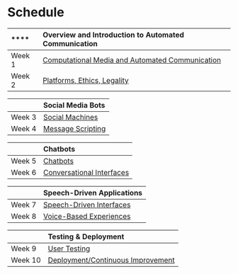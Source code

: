 # Schedule

| \*\*\*\* | **Overview and Introduction to Automated Communication**  |
| :--- | :--- |
|  Week 1 | [Computational Media and Automated Communication](../../modules/modules/content-types-and-uses-of-self-moving-computational-media/)      |
|  Week 2 | [Platforms, Ethics, Legality ](../../modules/modules/content-getting-communication-work-done-ethically-and-legally/)  |

|  | **Social Media Bots**                                                                                |
| :--- | :--- |
|  Week 3 | [Social Machines](../../modules/modules/content-machines-as-advocates/) |
|  Week 4 | [Message Scripting  ](../../modules/modules/week-4/) |

|  | **Chatbots** |
| :--- | :--- |
|  Week 5 | [Chatbots  ](../../modules/modules/week-5/) |
|  Week 6 | [Conversational Interfaces](../../modules/modules/week-6/)                                                      |

|  | **Speech-Driven Applications**                                                   |
| :--- | :--- |
|  Week 7 | [Speech-Driven Interfaces ](../../modules/modules/week-7/) |
|  Week 8 | [Voice-Based Experiences](../../modules/modules/week-8/) |

|  | **Testing & Deployment**      |
| :--- | :--- |
|  Week 9 | [User Testing ](../../modules/modules/week-9/) |
|  Week 10 | [Deployment/Continuous Improvement](../../modules/modules/week-10/)                                          |

